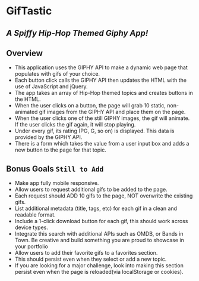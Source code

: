 # GifTastic
## *A Spiffy Hip-Hop Themed Giphy App!*

## Overview
- This application uses the GIPHY API to make a dynamic web page that populates with gifs of your choice. 
- Each button click calls the GIPHY API then updates the HTML with the use of JavaScript and jQuery.
- The app takes an array of Hip-Hop themed topics and creates buttons in the HTML.
- When the user clicks on a button, the page will grab 10 static, non-animated gif images from the GIPHY API and place them on the page.
- When the user clicks one of the still GIPHY images, the gif will animate. If the user clicks the gif again, it will stop playing.
- Under every gif, its rating (PG, G, so on) is displayed. This data is provided by the GIPHY API.
- There is a form which takes the value from a user input box and adds a new button to the page for that topic.

Bonus Goals `Still to Add`
-----------
- Make app fully mobile responsive.
- Allow users to request additional gifs to be added to the page.
- Each request should ADD 10 gifs to the page, NOT overwrite the existing gifs.
- List additional metadata (title, tags, etc) for each gif in a clean and readable format.
- Include a 1-click download button for each gif, this should work across device types.
- Integrate this search with additional APIs such as OMDB, or Bands in Town. Be creative and build something you are proud to showcase in your portfolio
- Allow users to add their favorite gifs to a favorites section.
- This should persist even when they select or add a new topic.
- If you are looking for a major challenge, look into making this section persist even when the page is reloaded(via localStorage or cookies).